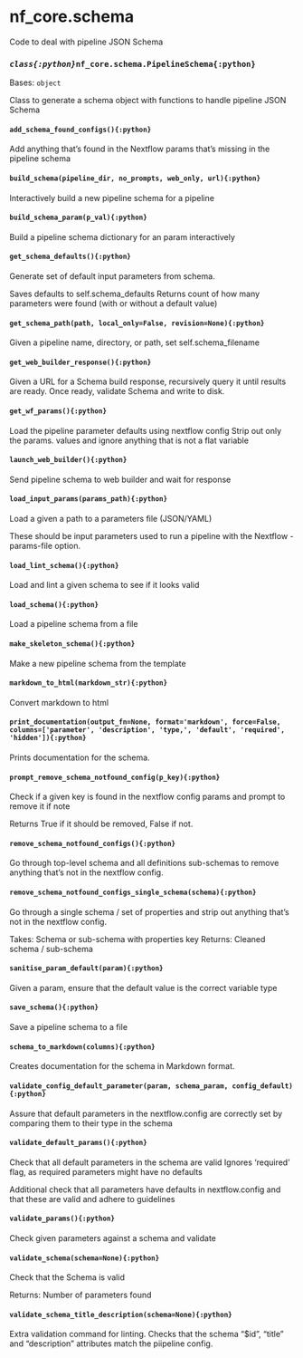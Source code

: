 # nf_core.schema

Code to deal with pipeline JSON Schema

### _`class{:python}`_`nf_core.schema.PipelineSchema{:python}`

Bases: `object`

Class to generate a schema object with
functions to handle pipeline JSON Schema

#### `add_schema_found_configs(){:python}`

Add anything that’s found in the Nextflow params that’s missing in the pipeline schema

#### `build_schema(pipeline_dir, no_prompts, web_only, url){:python}`

Interactively build a new pipeline schema for a pipeline

#### `build_schema_param(p_val){:python}`

Build a pipeline schema dictionary for an param interactively

#### `get_schema_defaults(){:python}`

Generate set of default input parameters from schema.

Saves defaults to self.schema_defaults
Returns count of how many parameters were found (with or without a default value)

#### `get_schema_path(path, local_only=False, revision=None){:python}`

Given a pipeline name, directory, or path, set self.schema_filename

#### `get_web_builder_response(){:python}`

Given a URL for a Schema build response, recursively query it until results are ready.
Once ready, validate Schema and write to disk.

#### `get_wf_params(){:python}`

Load the pipeline parameter defaults using nextflow config
Strip out only the params. values and ignore anything that is not a flat variable

#### `launch_web_builder(){:python}`

Send pipeline schema to web builder and wait for response

#### `load_input_params(params_path){:python}`

Load a given a path to a parameters file (JSON/YAML)

These should be input parameters used to run a pipeline with
the Nextflow -params-file option.

#### `load_lint_schema(){:python}`

Load and lint a given schema to see if it looks valid

#### `load_schema(){:python}`

Load a pipeline schema from a file

#### `make_skeleton_schema(){:python}`

Make a new pipeline schema from the template

#### `markdown_to_html(markdown_str){:python}`

Convert markdown to html

#### `print_documentation(output_fn=None, format='markdown', force=False, columns=['parameter', 'description', 'type,', 'default', 'required', 'hidden']){:python}`

Prints documentation for the schema.

#### `prompt_remove_schema_notfound_config(p_key){:python}`

Check if a given key is found in the nextflow config params and prompt to remove it if note

Returns True if it should be removed, False if not.

#### `remove_schema_notfound_configs(){:python}`

Go through top-level schema and all definitions sub-schemas to remove
anything that’s not in the nextflow config.

#### `remove_schema_notfound_configs_single_schema(schema){:python}`

Go through a single schema / set of properties and strip out
anything that’s not in the nextflow config.

Takes: Schema or sub-schema with properties key
Returns: Cleaned schema / sub-schema

#### `sanitise_param_default(param){:python}`

Given a param, ensure that the default value is the correct variable type

#### `save_schema(){:python}`

Save a pipeline schema to a file

#### `schema_to_markdown(columns){:python}`

Creates documentation for the schema in Markdown format.

#### `validate_config_default_parameter(param, schema_param, config_default){:python}`

Assure that default parameters in the nextflow.config are correctly set
by comparing them to their type in the schema

#### `validate_default_params(){:python}`

Check that all default parameters in the schema are valid
Ignores ‘required’ flag, as required parameters might have no defaults

Additional check that all parameters have defaults in nextflow.config and that
these are valid and adhere to guidelines

#### `validate_params(){:python}`

Check given parameters against a schema and validate

#### `validate_schema(schema=None){:python}`

Check that the Schema is valid

Returns: Number of parameters found

#### `validate_schema_title_description(schema=None){:python}`

Extra validation command for linting.
Checks that the schema “$id”, “title” and “description” attributes match the piipeline config.
